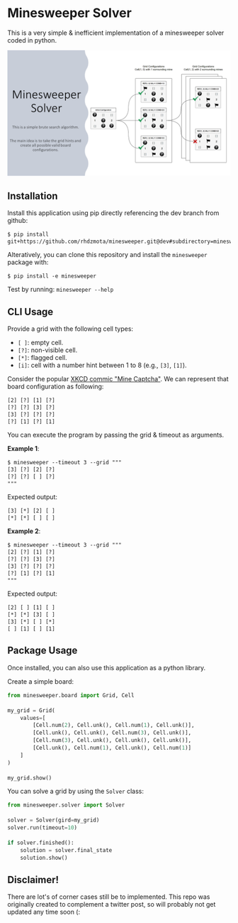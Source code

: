 # Minesweeper Solver

This is a very simple & inefficient implementation of a minesweeper solver coded
in python.

![](algorithm.png)

## Installation

Install this application using pip directly referencing the dev branch from github:

```commandline
$ pip install git+https://github.com/rhdzmota/minesweeper.git@dev#subdirectory=minesweeper&egg=minesweeper
```

Alteratively, you can clone this repository and install the `minesweeper` package with: 

```commandline
$ pip install -e minesweeper
```

Test by running: `minesweeper --help`

## CLI Usage

Provide a grid with the following cell types:
* `[ ]`: empty cell.
* `[?]`: non-visible cell.
* `[*]`: flagged cell.
* `[i]`: cell with a number hint between 1 to 8 (e.g., `[3]`, `[1]`).

Consider the popular [XKCD commic "Mine Captcha"](https://xkcd.com/2496/). 
We can represent that board configuration as following:

```text
[2] [?] [1] [?]
[?] [?] [3] [?]
[3] [?] [?] [?]
[?] [1] [?] [1]
```

You can execute the program by passing the grid & timeout as arguments.

**Example 1**:

```commandline
$ minesweeper --timeout 3 --grid """
[3] [?] [2] [?]
[?] [?] [ ] [?]
"""

```

Expected output:

```text
[3] [*] [2] [ ]
[*] [*] [ ] [ ]
```

**Example 2**:


```commandline
$ minesweeper --timeout 3 --grid """
[2] [?] [1] [?]
[?] [?] [3] [?]
[3] [?] [?] [?]
[?] [1] [?] [1]
"""
```

Expected output:

```text
[2] [ ] [1] [ ]
[*] [*] [3] [ ]
[3] [*] [ ] [*]
[ ] [1] [ ] [1]
```

## Package Usage

Once installed, you can also use this application as a python library.

Create a simple board:
```python
from minesweeper.board import Grid, Cell

my_grid = Grid(
    values=[
        [Cell.num(2), Cell.unk(), Cell.num(1), Cell.unk()],
        [Cell.unk(), Cell.unk(), Cell.num(3), Cell.unk()],
        [Cell.num(3), Cell.unk(), Cell.unk(), Cell.unk()],
        [Cell.unk(), Cell.num(1), Cell.unk(), Cell.num(1)]
    ]
)

my_grid.show()
```

You can solve a grid by using the `Solver` class:

```python
from minesweeper.solver import Solver

solver = Solver(gird=my_grid)
solver.run(timeout=10)

if solver.finished():
    solution = solver.final_state
    solution.show()
```

## Disclaimer!

There are lot's of corner cases still be to implemented. This repo was originally created
to complement a twitter post, so will probably not get updated any time soon (:
